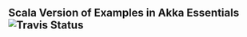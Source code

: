 ## Scala Version of Examples in Akka Essentials ![Travis Status](https://travis-ci.org/fedcuit/akka-demo.svg?branch=master)

